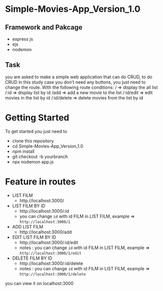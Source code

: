 # Simple-Movies-App_Version_1.0

## Framework and Pakcage
- express js
- ejs
- nodemon

## Task
you are asked to make a simple web application that can do CRUD, to do CRUD in this study case you don't need any buttons, you just need to change the route.
With the following route conditions:
/ => display the all list
/:id => display list by id
/add => add a new movie to the list
/:id/edit => edit movies in the list by id
/:id/delete => delete movies from the list by id

# Getting Started
To get started you just need to

- clone this repository
- cd Simple-Movies-App_Version_1.0
- npm install
- git checkout -b yourbranch
- npx nodemon app.js

# Feature in routes
- LIST FILM
    - http://localhost:3000/
- LIST FILM BY ID
    - http://localhost:3000/:id
    - you can change `id` with id FILM in LIST FILM, example => `http://localhost:3000/1`
- ADD LIST FILM
    - http://localhost:3000/add
- EDIT LIST FILM BY ID
    - http://localhost:3000/:id/edit
    - notes : you can change `id` with id FILM in LIST FILM, example => `http://localhost:3000/1/edit`
- DELETE FILM BY ID
    - http://localhost:3000/:id/delete
    - notes : you can change `id` with id FILM in LIST FILM, example => `http://localhost:3000/1/delete`

you can view it on localhost:3000